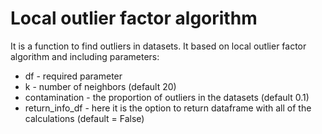 # Local outlier factor algorithm 

It is a function to find outliers in datasets. 
It based on local outlier factor algorithm and including parameters:
* df - required parameter
* k - number of neighbors (default 20)
* contamination - the proportion of outliers in the datasets (default 0.1)
* return_info_df - here it is the option to return dataframe with all of the calculations (default = False) 

